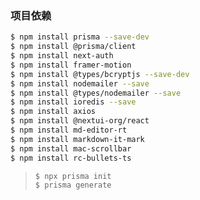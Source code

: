 ### 项目依赖

```sh
$ npm install prisma --save-dev
$ npm install @prisma/client
$ npm install next-auth
$ npm install framer-motion
$ npm install @types/bcryptjs --save-dev
$ npm install nodemailer --save
$ npm install @types/nodemailer --save
$ npm install ioredis --save
$ npm install axios
$ npm install @nextui-org/react
$ npm install md-editor-rt
$ npm install markdown-it-mark
$ npm install mac-scrollbar
$ npm install rc-bullets-ts
```

> ```sh
> $ npx prisma init
> $ prisma generate
> ```
